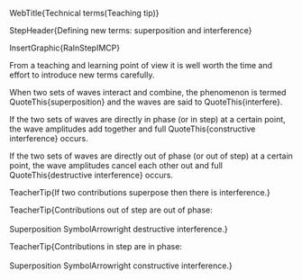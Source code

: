 WebTitle{Technical terms(Teaching tip)}

StepHeader{Defining new terms: superposition and interference}

InsertGraphic{RaInStepIMCP}

From a teaching and learning point of view it is well worth the time and effort to introduce new terms carefully.

When two sets of waves interact and combine, the phenomenon is termed QuoteThis{superposition} and the waves are said to QuoteThis{interfere}.

If the two sets of waves are directly in phase (or in step) at a certain point, the wave amplitudes add together and full QuoteThis{constructive interference} occurs.

If the two sets of waves are directly out of phase (or out of step) at a certain point, the wave amplitudes cancel each other out and full QuoteThis{destructive interference} occurs.

TeacherTip{If two contributions superpose then there is interference.}

TeacherTip{Contributions out of step are out of phase: <br> <br> Superposition SymbolArrowright destructive interference.}

TeacherTip{Contributions in step are in phase: <br> <br> Superposition SymbolArrowright constructive interference.}

